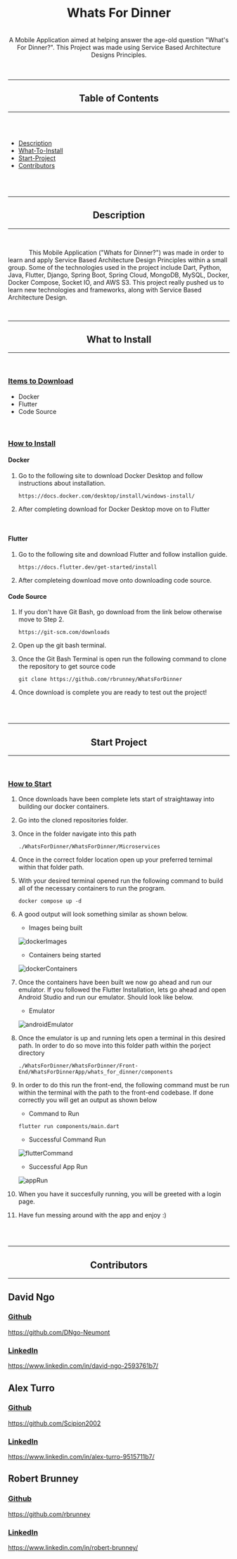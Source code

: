 <div class="mainTitle" align="center">
    
#    Whats For Dinner

</div>
<br>
<div class="mainDescription" align="center">
    A Mobile Application aimed at helping answer the age-old question "What's For Dinner?". This Project was made using Service Based Architecture Designs Principles.
</div>
<br>
<br>

---

<div align="center">

## Table of Contents

</div>

---

<br>
<br>

- [Description](#description)
- [What-To-Install](#what-to-install)
- [Start-Project](#start-project)
- [Contributors](#contributors)

<br>
<br>

<div class="header" align="center">

---

## Description
---
</div>
<br>

&nbsp; &nbsp; &nbsp; &nbsp; &nbsp; &nbsp;
This Mobile Application ("Whats for Dinner?") was made in order to learn and apply Service Based Architecture Design Principles within a small group. Some of the technologies used in the project include Dart, Python, Java, Flutter, Django, Spring Boot, Spring Cloud, MongoDB, MySQL, Docker, Docker Compose, Socket IO, and AWS S3. This project really pushed us to learn new technologies and frameworks, along with Service Based Architecture Design.

<br>
<div class="header" align="center">

---

## What to Install

---

</div>
<br>

<u>

### Items to Download

</u>

-   Docker
-   Flutter
-   Code Source

<br>
<u>

### How to Install
</u>

#### Docker
1.  Go to the following site to download Docker Desktop and follow instructions about installation.

    ``` 
    https://docs.docker.com/desktop/install/windows-install/ 
    ```

2. After completing download for Docker Desktop move on to Flutter

<br>

#### Flutter
1. Go to the following site and download Flutter and follow installion guide.
    ```
    https://docs.flutter.dev/get-started/install
    ```

2. After completeing download move onto downloading code source.

#### Code Source
1. If you don't have Git Bash, go download from the link below otherwise move to Step 2.

    ```
    https://git-scm.com/downloads
    ```

2. Open up the git bash terminal.
3. Once the Git Bash Terminal is open run the following command to clone the repository to get source code

    ```
    git clone https://github.com/rbrunney/WhatsForDinner
    ```
4. Once download is complete you are ready to test out the project!

<br>
<br>

<div class="header" align="center">

---

## Start Project

---

</div>
<br>
<u>

### How to Start
</u>

1. Once downloads have been complete lets start of straightaway into building our docker containers.
2. Go into the cloned repositories folder.
3. Once in the folder navigate into this path

    ```
    ./WhatsForDinner/WhatsForDinner/Microservices
    ```

4. Once in the correct folder location open up your preferred ternimal within that folder path.
5. With your desired terminal opened run the following command to build all of the necessary containers to run the program.

    ```
    docker compose up -d
    ```
6. A good output will look something similar as shown below.
    - Images being built

    ![dockerImages](https://github.com/rbrunney/WhatsForDinner/blob/main/WhatsForDinner/readme_imgs/DockerImages.PNG?raw=true)

    - Containers being started

    ![dockerContainers](https://github.com/rbrunney/WhatsForDinner/blob/main/WhatsForDinner/readme_imgs/DockerContainers.PNG?raw=true)

8. Once the containers have been built we now go ahead and run our emulator. If you followed the Flutter Installation, lets go ahead and open Android Studio and run our emulator. Should look like below.

    - Emulator

    ![androidEmulator](https://github.com/rbrunney/WhatsForDinner/blob/main/WhatsForDinner/readme_imgs/Emulator.PNG?raw=true) 

7. Once the emulator is up and running lets open a terminal in this desired path. In order to do so move into this folder path within the porject directory
    ```
    ./WhatsForDinner/WhatsForDinner/Front-End/WhatsForDinnerApp/whats_for_dinner/components
    ```

9. In order to do this run the front-end, the following command must be run within the terminal with the path to the front-end codebase. If done correctly you will get an output as shown below

    - Command to Run

    ```
    flutter run components/main.dart
    ```

    - Successful Command Run

    ![flutterCommand](https://github.com/rbrunney/WhatsForDinner/blob/main/WhatsForDinner/readme_imgs/FlutterRunCMD.PNG?raw=true) 

    - Successful App Run

    ![appRun](https://github.com/rbrunney/WhatsForDinner/blob/main/WhatsForDinner/readme_imgs/FlutterAppRun.PNG?raw=true) 

10. When you have it succesfully running, you will be greeted with a login page.

11. Have fun messing around with the app and enjoy :)
    
<br>
<br>

<div class="header" align="center">

---

## Contributors

---

</div>

## David Ngo

<u>

### Github

https://github.com/DNgo-Neumont
</u>
<u>

### LinkedIn

https://www.linkedin.com/in/david-ngo-2593761b7/
</u>

## Alex Turro

<u>

### Github

https://github.com/Scipion2002
</u>
<u>

### LinkedIn

https://www.linkedin.com/in/alex-turro-9515711b7/
</u>

## Robert Brunney

<u>

### Github

https://github.com/rbrunney
</u>
<u>

### LinkedIn

https://www.linkedin.com/in/robert-brunney/
</u>
